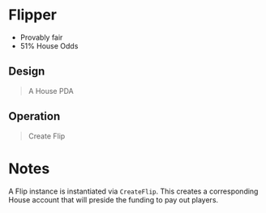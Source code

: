 # Flipper

* Provably fair
* 51% House Odds

## Design

> A House PDA


## Operation

> Create Flip


# Notes

A Flip instance is instantiated via `CreateFlip`. This creates a corresponding House account that will preside the funding to pay out players.
